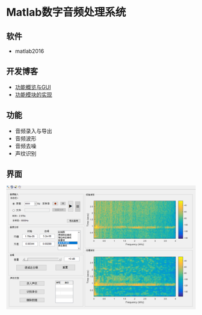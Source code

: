 # Matlab数字音频处理系统
## 软件
- matlab2016

## 开发博客
- [功能概览与GUI](http://cunia.cc/20171021o.html)
- [功能模块的实现](http://cunia.cc/20171022o.html)

## 功能
- 音频录入与导出
- 音频波形
- 音频去噪
- 声纹识别
## 界面
![](dap_gui.png)
